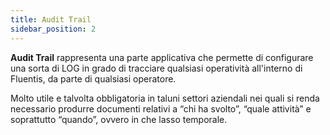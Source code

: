 ```yaml
---
title: Audit Trail
sidebar_position: 2
---
```




**Audit Trail** rappresenta una parte applicativa che permette di configurare una sorta di LOG in grado di tracciare qualsiasi operatività all'interno di Fluentis, da parte di qualsiasi operatore.

Molto utile e talvolta obbligatoria in taluni settori aziendali nei quali si renda necessario produrre documenti relativi a “chi ha svolto”, “quale attività” e soprattutto “quando”, ovvero in che lasso temporale.






